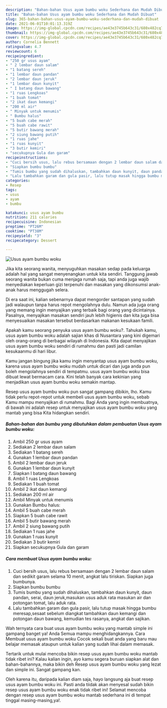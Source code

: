 ```yaml
---
description: "Bahan-bahan Usus ayam bumbu woku Sederhana dan Mudah Dibuat"
title: "Bahan-bahan Usus ayam bumbu woku Sederhana dan Mudah Dibuat"
slug: 365-bahan-bahan-usus-ayam-bumbu-woku-sederhana-dan-mudah-dibuat
date: 2021-06-01T10:01:13.319Z
image: https://img-global.cpcdn.com/recipes/ae43e3745b643c31/680x482cq70/usus-ayam-bumbu-woku-foto-resep-utama.jpg
thumbnail: https://img-global.cpcdn.com/recipes/ae43e3745b643c31/680x482cq70/usus-ayam-bumbu-woku-foto-resep-utama.jpg
cover: https://img-global.cpcdn.com/recipes/ae43e3745b643c31/680x482cq70/usus-ayam-bumbu-woku-foto-resep-utama.jpg
author: Cornelia Bennett
ratingvalue: 4.7
reviewcount: 6
recipeingredient:
- "250 gr usus ayam"
- " 2 lembar daun salam"
- "1 batang sereh"
- "1 lembar daun pandan"
- "2 lembar daun jeruk"
- "1 lembar daun kunyit"
- " I batang daun bawang"
- "1 ruas Lengkoas"
- "1 buah tomat"
- "2 ikat daun kemangi"
- "200 ml air"
- " Minyak untuk menumis"
- " Bumbu halus"
- "5 buah cabe merah"
- "5 buah cabe rawit"
- "5 butir bawang merah"
- "2 siung bawang putih"
- "1 ruas jahe"
- "1 ruas kunyit"
- "3 butir kemiri"
- "secukupnya Gula dan garam"
recipeinstructions:
- "Cuci bersih usus, lalu rebus bersamaan dengan 2 lembar daun salam dan sedikit garam selama 10 menit, angkat lalu tiriskan. Siapkan juga bumbunya."
- "Siapkan bumbu bumbu"
- "Tumis bumbu yang sudah dihaluskan, tambahkan daun kunyit, daun pandan, serai, daun jeruk,masukan usus aduk rata masukan air dan potongan tomat, lalu aduk rata."
- "Lalu tambahkan garam dan gula pasir, lalu tutup masak hingga bumbu meresap,sesaat sebelum diangkat tambahkan daun kemangi dan potongan daun bawang, kemudian tes rasanya, angkat dan sajikan."
categories:
- Resep
tags:
- usus
- ayam
- bumbu

katakunci: usus ayam bumbu 
nutrition: 211 calories
recipecuisine: Indonesian
preptime: "PT26M"
cooktime: "PT38M"
recipeyield: "3"
recipecategory: Dessert

---
```



![Usus ayam bumbu woku](https://img-global.cpcdn.com/recipes/ae43e3745b643c31/680x482cq70/usus-ayam-bumbu-woku-foto-resep-utama.jpg)

Jika kita seorang wanita, menyuguhkan masakan sedap pada keluarga adalah hal yang sangat menyenangkan untuk kita sendiri. Tanggung jawab seorang  wanita bukan cuma menjaga rumah saja, tapi anda juga wajib menyediakan keperluan gizi terpenuhi dan masakan yang dikonsumsi anak-anak harus menggugah selera.

Di era  saat ini, kalian sebenarnya dapat mengorder santapan yang sudah jadi walaupun tanpa harus repot mengolahnya dulu. Namun ada juga orang yang memang ingin menyajikan yang terbaik bagi orang yang dicintainya. Pasalnya, menyajikan masakan sendiri jauh lebih higienis dan kita juga bisa menyesuaikan masakan tersebut berdasarkan makanan kesukaan famili. 



Apakah kamu seorang penyuka usus ayam bumbu woku?. Tahukah kamu, usus ayam bumbu woku adalah sajian khas di Nusantara yang kini digemari oleh orang-orang di berbagai wilayah di Indonesia. Kita dapat menyajikan usus ayam bumbu woku sendiri di rumahmu dan pasti jadi camilan kesukaanmu di hari libur.

Kamu jangan bingung jika kamu ingin menyantap usus ayam bumbu woku, karena usus ayam bumbu woku mudah untuk dicari dan juga anda pun boleh mengolahnya sendiri di tempatmu. usus ayam bumbu woku bisa dibuat lewat bermacam cara. Kini telah banyak cara kekinian yang menjadikan usus ayam bumbu woku semakin mantap.

Resep usus ayam bumbu woku pun sangat gampang dibikin, lho. Kamu tidak perlu repot-repot untuk membeli usus ayam bumbu woku, sebab Kamu mampu menyajikan di rumahmu. Bagi Anda yang ingin membuatnya, di bawah ini adalah resep untuk menyajikan usus ayam bumbu woku yang mantab yang bisa Kita hidangkan sendiri.

<!--inarticleads1-->

##### Bahan-bahan dan bumbu yang dibutuhkan dalam pembuatan Usus ayam bumbu woku:

1. Ambil 250 gr usus ayam
1. Sediakan  2 lembar daun salam
1. Sediakan 1 batang sereh
1. Gunakan 1 lembar daun pandan
1. Ambil 2 lembar daun jeruk
1. Gunakan 1 lembar daun kunyit
1. Siapkan  I batang daun bawang
1. Ambil 1 ruas Lengkoas
1. Sediakan 1 buah tomat
1. Ambil 2 ikat daun kemangi
1. Sediakan 200 ml air
1. Ambil  Minyak untuk menumis
1. Gunakan  Bumbu halus:
1. Ambil 5 buah cabe merah
1. Siapkan 5 buah cabe rawit
1. Ambil 5 butir bawang merah
1. Ambil 2 siung bawang putih
1. Sediakan 1 ruas jahe
1. Gunakan 1 ruas kunyit
1. Sediakan 3 butir kemiri
1. Siapkan secukupnya Gula dan garam




<!--inarticleads2-->

##### Cara membuat Usus ayam bumbu woku:

1. Cuci bersih usus, lalu rebus bersamaan dengan 2 lembar daun salam dan sedikit garam selama 10 menit, angkat lalu tiriskan. Siapkan juga bumbunya.
1. Siapkan bumbu bumbu
1. Tumis bumbu yang sudah dihaluskan, tambahkan daun kunyit, daun pandan, serai, daun jeruk,masukan usus aduk rata masukan air dan potongan tomat, lalu aduk rata.
1. Lalu tambahkan garam dan gula pasir, lalu tutup masak hingga bumbu meresap,sesaat sebelum diangkat tambahkan daun kemangi dan potongan daun bawang, kemudian tes rasanya, angkat dan sajikan.




Wah ternyata cara buat usus ayam bumbu woku yang mantab simple ini gampang banget ya! Anda Semua mampu menghidangkannya. Cara Membuat usus ayam bumbu woku Cocok sekali buat anda yang baru mau belajar memasak ataupun untuk kalian yang sudah lihai dalam memasak.

Tertarik untuk mulai mencoba bikin resep usus ayam bumbu woku mantab tidak ribet ini? Kalau kalian ingin, ayo kamu segera buruan siapkan alat dan bahan-bahannya, maka bikin deh Resep usus ayam bumbu woku yang lezat dan simple ini. Sangat gampang kan. 

Oleh karena itu, daripada kalian diam saja, hayo langsung aja buat resep usus ayam bumbu woku ini. Pasti anda tiidak akan menyesal sudah bikin resep usus ayam bumbu woku enak tidak ribet ini! Selamat mencoba dengan resep usus ayam bumbu woku mantab sederhana ini di tempat tinggal masing-masing,ya!.


